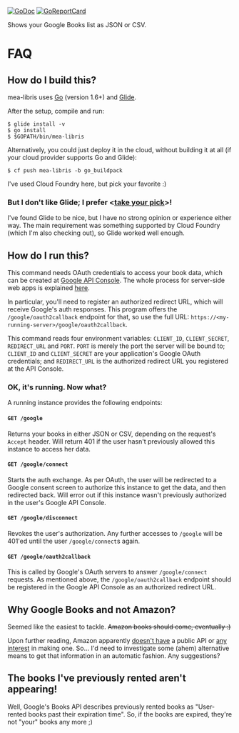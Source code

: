 [![GoDoc](https://godoc.org/github.com/hanjos/mea-libris?status.svg)](https://godoc.org/github.com/hanjos/mea-libris)
[![GoReportCard](https://goreportcard.com/badge/github.com/hanjos/mea-libris)](https://goreportcard.com/report/github.com/hanjos/mea-libris)

Shows your Google Books list as JSON or CSV.

# FAQ
## How do I build this?

mea-libris uses [Go](https://golang.org/) (version 1.6+) and [Glide](http://glide.sh/).

After the setup, compile and run:

```
$ glide install -v
$ go install 
$ $GOPATH/bin/mea-libris
```

Alternatively, you could just deploy it in the cloud, without building it at all (if your cloud provider supports Go and Glide):

```
$ cf push mea-libris -b go_buildpack
```

I've used Cloud Foundry here, but pick your favorite :)

### But I don't like Glide; I prefer <[take your pick](https://github.com/golang/go/wiki/PackageManagementTools)>!
I've found Glide to be nice, but I have no strong opinion or experience either way. The main requirement was something supported by Cloud Foundry (which I'm also checking out), so Glide worked well enough.

## How do I run this?
This command needs OAuth credentials to access your book data, which can be created at [Google API Console](https://console.developers.google.com/). The whole process for server-side web apps is explained [here](https://developers.google.com/identity/protocols/OAuth2WebServer). 

In particular, you'll need to register an authorized redirect URL, which will receive Google's auth responses. This program offers the `/google/oauth2callback` endpoint for that, so use the full URL: `https://<my-running-server>/google/oauth2callback`.
 
This command reads four environment variables: `CLIENT_ID`, `CLIENT_SECRET`, `REDIRECT_URL` and `PORT`. `PORT` is merely the port the server will be bound to; `CLIENT_ID` and `CLIENT_SECRET` are your application's Google OAuth credentials; and `REDIRECT_URL` is the authorized redirect URL you registered at the API Console.

### OK, it's running. Now what?

A running instance provides the following endpoints:

#### `GET /google` 

Returns your books in either JSON or CSV, depending on the request's `Accept` header. Will return 401 if the user hasn't previously allowed this instance to access her data.

#### `GET /google/connect`
Starts the auth exchange. As per OAuth, the user will be redirected to a Google consent screen to authorize this instance to get the data, and then redirected back. Will error out if this instance wasn't previously authorized in the user's Google API Console.

#### `GET /google/disconnect`
Revokes the user's authorization. Any further accesses to `/google` will be 401'ed until the user `/google/connect`s again.

#### `GET /google/oauth2callback`
This is called by Google's OAuth servers to answer `/google/connect` requests. As mentioned above, the `/google/oauth2callback` endpoint should be registered in the Google API Console as an authorized redirect URL.

## Why Google Books and not Amazon?
Seemed like the easiest to tackle. ~~Amazon books should come, eventually :)~~ 

Upon further reading, Amazon apparently [doesn't have](http://stackoverflow.com/questions/7191429/get-kindle-library-book-list) a public API or [any interest](http://www.programmableweb.com/news/why-amazon-needs-kindle-api-and-will-never-have-one/2012/10/11) in making one. So... I'd need to investigate some (ahem) alternative means to get that information in an automatic fashion. Any suggestions?

## The books I've previously rented aren't appearing!
Well, Google's Books API describes previously rented books as "User-rented books past their expiration time". So, if the books are expired, they're not "your" books any more ;)
